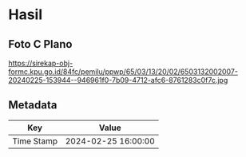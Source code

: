 # Hasil

## Foto C Plano

https://sirekap-obj-formc.kpu.go.id/84fc/pemilu/ppwp/65/03/13/20/02/6503132002007-20240225-153944--946961f0-7b09-4712-afc6-8761283c0f7c.jpg


## Metadata

| Key        | Value               |
| ---------- | ------------------- |
| Time Stamp | 2024-02-25 16:00:00 |



